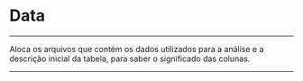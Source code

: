 # Data

---

Aloca os arquivos que contém os dados utilizados para a análise e a descrição inicial da tabela, para saber o significado das colunas.

---
